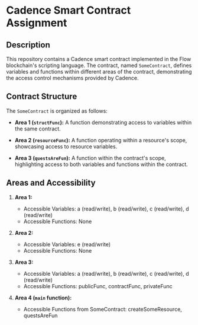 

# Cadence Smart Contract Assignment

## Description

This repository contains a Cadence smart contract implemented in the Flow blockchain's scripting language. The contract, named `SomeContract`, defines variables and functions within different areas of the contract, demonstrating the access control mechanisms provided by Cadence.

## Contract Structure

The `SomeContract` is organized as follows:

- **Area 1 (`structFunc`):** A function demonstrating access to variables within the same contract.

- **Area 2 (`resourceFunc`):** A function operating within a resource's scope, showcasing access to resource variables.

- **Area 3 (`questsAreFun`):** A function within the contract's scope, highlighting access to both variables and functions within the contract.


## Areas and Accessibility

1. **Area 1:**
    - Accessible Variables: a (read/write), b (read/write), c (read/write), d (read/write)
    - Accessible Functions: None

2. **Area 2:**
    - Accessible Variables: e (read/write)
    - Accessible Functions: None

3. **Area 3:**
    - Accessible Variables: a (read/write), b (read/write), c (read/write), d (read/write)
    - Accessible Functions: publicFunc, contractFunc, privateFunc

4. **Area 4 (`main` function):**
    - Accessible Functions from SomeContract: createSomeResource, questsAreFun
